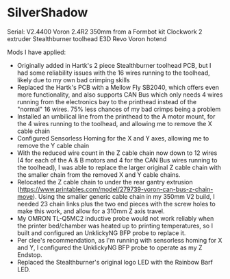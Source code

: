 # SilverShadow

Serial: V2.4400
Voron 2.4R2 350mm from a Formbot kit
Clockwork 2 extruder
Stealthburner toolhead
E3D Revo Voron hotend

Mods I have applied:

- Originally added in Hartk's 2 piece Stealthburner toolhead PCB, but I had some reliability issues with the 16 wires running to the toolhead, likely due to my own bad crimping skills
- Replaced the Hartk's PCB with a Mellow Fly SB2040, which offers even more functionality, and also supports CAN Bus which only needs 4 wires running from the electronics bay to the printhead instead of the "normal" 16 wires. 75% less chances of my bad crimps being a problem
- Installed an umbilical line from the printhead to the A motor mount, for the 4 wires running to the toolhead, and allowing me to remove the X cable chain
- Configured Sensorless Homing for the X and Y axes, allowing me to remove the Y cable chain
- With the reduced wire count in the Z cable chain now down to 12 wires (4 for each of the A & B motors and 4 for the CAN Bus wires running to the toolhead), I was able to replace the larger original Z cable chain with the smaller chain from the removed X and Y cable chains.
- Relocated the Z cable chain to under the rear gantry extrusion (https://www.printables.com/model/279739-voron-can-bus-z-chain-move). Using the smaller generic cable chain in my 350mm V2 build, I needed 23 chain links plus the two end pieces with the screw holes to make this work, and allow for a 310mm Z axis travel.
- My OMRON TL-Q5MC2 inductive probe would not work reliably when the printer bed/chamber was heated up to printing temperatures, so I built and configured an UnklickyNG BFP probe to replace it.
- Per clee's recommendation, as I'm running with sensorless homing for X and Y, I configured the UnklickyNG BFP probe to operate as my Z Endstop.
- Replaced the Stealthburner's original logo LED with the Rainbow Barf LED.
